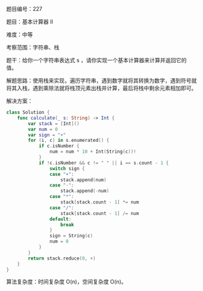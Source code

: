题目编号：227

题目：基本计算器 II

难度：中等

考察范围：字符串、栈

题干：给你一个字符串表达式 s ，请你实现一个基本计算器来计算并返回它的值。

解题思路：使用栈来实现，遍历字符串，遇到数字就将其转换为数字，遇到符号就将其入栈，遇到乘除法就将栈顶元素出栈并计算，最后将栈中剩余元素相加即可。

解决方案：

```swift
class Solution {
    func calculate(_ s: String) -> Int {
        var stack = [Int]()
        var num = 0
        var sign = "+"
        for (i, c) in s.enumerated() {
            if c.isNumber {
                num = num * 10 + Int(String(c))!
            }
            if !c.isNumber && c != " " || i == s.count - 1 {
                switch sign {
                case "+":
                    stack.append(num)
                case "-":
                    stack.append(-num)
                case "*":
                    stack[stack.count - 1] *= num
                case "/":
                    stack[stack.count - 1] /= num
                default:
                    break
                }
                sign = String(c)
                num = 0
            }
        }
        return stack.reduce(0, +)
    }
}
```

算法复杂度：时间复杂度 O(n)，空间复杂度 O(n)。